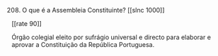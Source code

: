208. O que é a Assembleia Constituinte?
[[slnc 1000]]

[[rate 90]]

Órgão colegial eleito por sufrágio universal e directo para elaborar e aprovar a Constituição da República Portuguesa.
